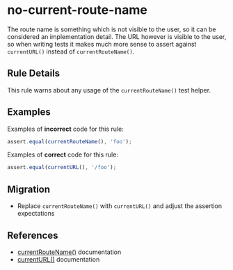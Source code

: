 # no-current-route-name

The route name is something which is not visible to the user, so it can be
considered an implementation detail. The URL however is visible to the user, so
when writing tests it makes much more sense to assert against `currentURL()`
instead of `currentRouteName()`.

## Rule Details

This rule warns about any usage of the `currentRouteName()` test helper.

## Examples

Examples of **incorrect** code for this rule:

```js
assert.equal(currentRouteName(), 'foo');
```

Examples of **correct** code for this rule:

```js
assert.equal(currentURL(), '/foo');
```

## Migration

* Replace `currentRouteName()` with `currentURL()` and adjust
  the assertion expectations

## References

* [currentRouteName()](https://github.com/emberjs/ember-test-helpers/blob/master/API.md#currentroutename) documentation
* [currentURL()](https://github.com/emberjs/ember-test-helpers/blob/master/API.md#currenturl) documentation
